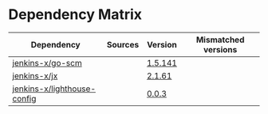 # Dependency Matrix

Dependency | Sources | Version | Mismatched versions
---------- | ------- | ------- | -------------------
[jenkins-x/go-scm](https://github.com/jenkins-x/go-scm) |  | [1.5.141]() | 
[jenkins-x/jx](https://github.com/jenkins-x/jx) |  | [2.1.61](https://github.com/jenkins-x/jx/releases/tag/v2.1.61) | 
[jenkins-x/lighthouse-config](https://github.com/jenkins-x/lighthouse-config) |  | [0.0.3]() | 

